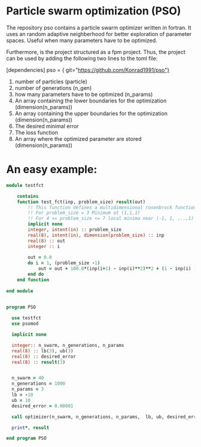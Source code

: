 
# Particle swarm optimization (PSO)

The repository pso contains a particle swarm optimizer written in fortran. It uses an random adaptive neighberhood for better exploration of parameter spaces. Useful when many parameters have to be optimized.

Furthermore, is the project structured as a fpm project. Thus, the project can be used by adding the following two lines to the toml file:

[dependencies]
pso = { git="https://github.com/Konrad1991/pso"}



1. number of particles (particle)
2. number of generations (n_gen)
3. how many parameters have to be optimized (n_params)
4. An array containing the lower boundaries for the optimization (dimension(n_params))
5. An array containing the upper boundaries for the optimization (dimension(n_params))
6. The desired minimal error 
7. The loss function
8. An array where the optimized parameter are stored (dimension(n_params))


# An easy example:


```fortran
module testfct

    contains 
    function test_fct(inp, problem_size) result(out)
        !! This function defines a multidimensional rosenbrock function
        !! For problem_size = 3 Minimum at (1,1,1) 
        !! For 4 <= problem_size <= 7 local minima near (-1, 1, ...,1) 
        implicit none
        integer, intent(in) :: problem_size
        real(8), intent(in), dimension(problem_size) :: inp
        real(8) :: out
        integer :: i
    
        out = 0.0
        do i = 1, (problem_size -1)
            out = out + 100.0*(inp(i+1) - inp(i)**2)**2 + (1 - inp(i) )**2
        end do
    end function
    
end module


program PSO
    
  use testfct
  use psomod

  implicit none

  integer:: n_swarm, n_generations, n_params
  real(8) :: lb(3), ub(3)
  real(8) :: desired_error
  real(8) :: result(3)


  n_swarm = 40
  n_generations = 1000
  n_params = 3
  lb = -10
  ub = 10
  desired_error = 0.00001

  call optimizer(n_swarm, n_generations, n_params,  lb, ub, desired_error, test_fct, result)

  print*, result

end program PSO
```




